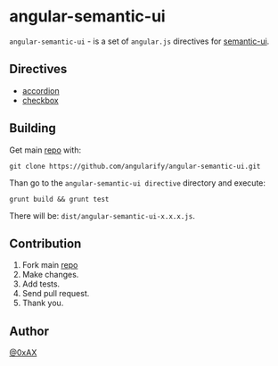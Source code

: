 angular-semantic-ui
======================

`angular-semantic-ui` - is a set of `angular.js` directives for [semantic-ui](http://semantic-ui.com/).

Directives
----------------------

  * [accordion](https://github.com/angularify/angular-semantic-ui/tree/master/src/accordion)
  * [checkbox](https://github.com/angularify/angular-semantic-ui/tree/master/src/checkbox)

Building
----------------------

Get main [repo](https://github.com/angularify/angular-semantic-ui) with:

```
git clone https://github.com/angularify/angular-semantic-ui.git
```

Than go to the `angular-semantic-ui directive` directory and execute:

```
grunt build && grunt test
```

There will be: `dist/angular-semantic-ui-x.x.x.js`.

Contribution
----------------------

 1. Fork main [repo](https://github.com/angularify/angular-semantic-ui)
 2. Make changes.
 3. Add tests.
 4. Send pull request.
 5. Thank you.

Author
----------------------

[@0xAX](https://twitter.com/0xAX)